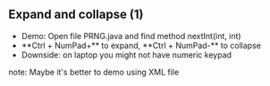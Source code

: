 ##  Expand and collapse (1)

- Demo: Open file PRNG.java and find method nextInt(int, int)
- <!-- .element: class="fragment" --> **Ctrl + NumPad+** to expand, **Ctrl + NumPad-** to collapse
- <!-- .element: class="fragment" --> Downside: on laptop you might not have numeric keypad

note:
    Maybe it's better to demo using XML file

